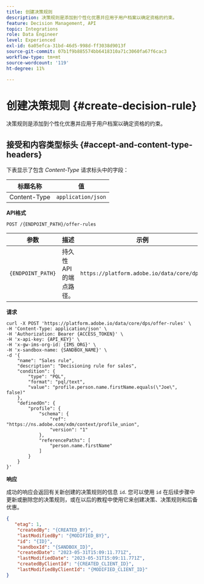 ```yaml
---
title: 创建决策规则
description: 决策规则是添加到个性化优惠并应用于用户档案以确定资格的约束。
feature: Decision Management, API
topic: Integrations
role: Data Engineer
level: Experienced
exl-id: 6a05efca-31bd-46d5-998d-ff3038d9013f
source-git-commit: 07b1f9b885574bb6418310a71c3060fa67f6cac3
workflow-type: tm+mt
source-wordcount: '119'
ht-degree: 11%

---
```


# 创建决策规则 {#create-decision-rule}

决策规则是添加到个性化优惠并应用于用户档案以确定资格的约束。

## 接受和内容类型标头 {#accept-and-content-type-headers}

下表显示了包含 *Content-Type* 请求标头中的字段：

| 标题名称 | 值 |
| ----------- | ----- |
| Content-Type | `application/json` |

**API格式**

```http
POST /{ENDPOINT_PATH}/offer-rules
```

| 参数 | 描述 | 示例 |
| --------- | ----------- | ------- |
| `{ENDPOINT_PATH}` | 持久性API的端点路径。 | `https://platform.adobe.io/data/core/dps/` |

**请求**

```shell
curl -X POST 'https://platform.adobe.io/data/core/dps/offer-rules' \
-H 'Content-Type: application/json' \
-H 'Authorization: Bearer {ACCESS_TOKEN}' \
-H 'x-api-key: {API_KEY}' \
-H 'x-gw-ims-org-id: {IMS_ORG}' \
-H 'x-sandbox-name: {SANDBOX_NAME}' \
-d '{
    "name": "Sales rule",
    "description": "Decisioning rule for sales",
    "condition": {
        "type": "PQL",
        "format": "pql/text",
        "value": "profile.person.name.firstName.equals(\"Joe\", false)"
    },
    "definedOn": {
        "profile": {
            "schema": {
                "ref": "https://ns.adobe.com/xdm/context/profile_union",
                "version": "1"
            },
            "referencePaths": [
                "person.name.firstName"
            ]
        }
    }
}'
```

**响应**

成功的响应会返回有关新创建的决策规则的信息 `id`. 您可以使用 `id` 在后续步骤中更新或删除您的决策规则，或在以后的教程中使用它来创建决策、决策规则和后备优惠。

```json
{
   "etag": 1,
    "createdBy": "{CREATED_BY}",
    "lastModifiedBy": "{MODIFIED_BY}",
    "id": "{ID}",
    "sandboxId": "{SANDBOX_ID}",
    "createdDate": "2023-05-31T15:09:11.771Z",
    "lastModifiedDate": "2023-05-31T15:09:11.771Z",
    "createdByClientId": "{CREATED_CLIENT_ID}",
    "lastModifiedByClientId": "{MODIFIED_CLIENT_ID}"
}
```
